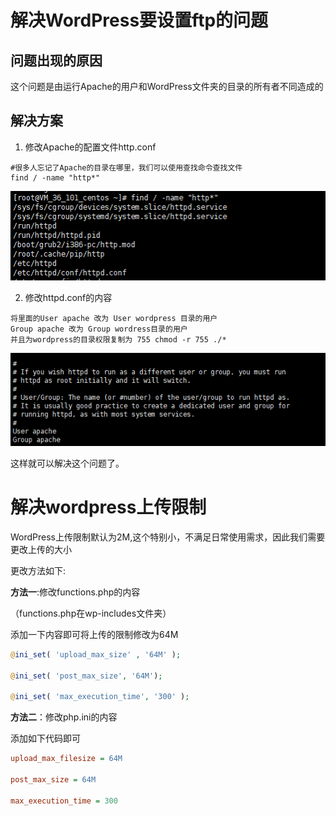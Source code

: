 # 解决WordPress要设置ftp的问题

## 问题出现的原因

这个问题是由运行Apache的用户和WordPress文件夹的目录的所有者不同造成的

## 解决方案

1. 修改Apache的配置文件http.conf

```shell
#很多人忘记了Apache的目录在哪里，我们可以使用查找命令查找文件
find / -name "http*"
```

![查找http结果](img\查找http结果.png)

2. 修改httpd.conf的内容

```shell
将里面的User apache 改为 User wordpress 目录的用户
Group apache 改为 Group wordress目录的用户
并且为wordpress的目录权限复制为 755 chmod -r 755 ./*
```

![httpd.conf的内容](img\httpd.conf的内容.png)

这样就可以解决这个问题了。

# 解决wordpress上传限制

WordPress上传限制默认为2M,这个特别小，不满足日常使用需求，因此我们需要更改上传的大小

更改方法如下:

**方法一**:修改functions.php的内容

（functions.php在wp-includes文件夹）

 添加一下内容即可将上传的限制修改为64M

```php
@ini_set( 'upload_max_size' , '64M' );

@ini_set( 'post_max_size', '64M');

@ini_set( 'max_execution_time', '300' );
```



**方法二**：修改php.ini的内容

添加如下代码即可

```ini
upload_max_filesize = 64M

post_max_size = 64M

max_execution_time = 300
```




